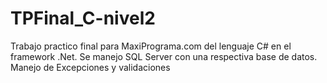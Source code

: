 # TPFinal_C-nivel2
Trabajo practico final para MaxiPrograma.com del lenguaje C# en el framework .Net. Se manejo SQL Server con una respectiva base de datos. Manejo de Excepciones y validaciones
